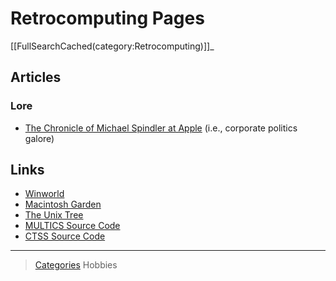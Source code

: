 

Retrocomputing Pages
====================

[[FullSearchCached(category:Retrocomputing)]]\_

Articles
--------

### Lore

-   [The Chronicle of Michael Spindler at Apple](http://lowendmac.com/2013/michael-spindler-peter-principle-apple/) (i.e., corporate politics galore)

Links
-----

-   [Winworld](https://winworldpc.com/home)
-   [Macintosh Garden](https://macintoshgarden.org/)
-   [The Unix Tree](https://minnie.tuhs.org/cgi-bin/utree.pl)
-   [MULTICS Source Code](https://multicians.org/multics-source.html)
-   [CTSS Source Code](http://www.cozx.com/dpitts/ibm7090.html)

* * * * *

> [Categories](_Sidebar) Hobbies
